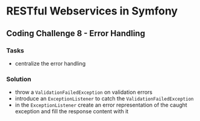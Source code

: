 # RESTful Webservices in Symfony

## Coding Challenge 8 - Error Handling

### Tasks

- centralize the error handling

### Solution

- throw a `ValidationFailedException` on validation errors
- introduce an `ExceptionListener` to catch the `ValidationFailedException`
- in the `ExceptionListener` create an error representation of the caught exception and fill the response content with it
